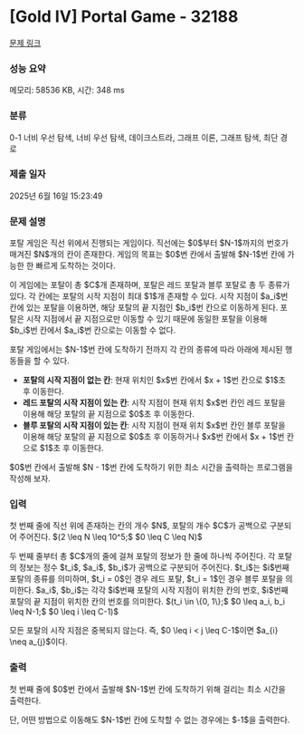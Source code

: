 # [Gold IV] Portal Game - 32188 

[문제 링크](https://www.acmicpc.net/problem/32188) 

### 성능 요약

메모리: 58536 KB, 시간: 348 ms

### 분류

0-1 너비 우선 탐색, 너비 우선 탐색, 데이크스트라, 그래프 이론, 그래프 탐색, 최단 경로

### 제출 일자

2025년 6월 16일 15:23:49

### 문제 설명

<p>포탈 게임은 직선 위에서 진행되는 게임이다. 직선에는 $0$부터 $N-1$까지의 번호가 매겨진 $N$개의 칸이 존재한다. 게임의 목표는 $0$번 칸에서 출발해 $N-1$번 칸에 가능한 한 빠르게 도착하는 것이다.</p>

<p>이 게임에는 포탈이 총 $C$개 존재하며, 포탈은 레드 포탈과 블루 포탈로 총 두 종류가 있다. 각 칸에는 포탈의 시작 지점이 최대 $1$개 존재할 수 있다. 시작 지점이 $a_i$번 칸에 있는 포탈을 이용하면, 해당 포탈의 끝 지점인 $b_i$번 칸으로 이동하게 된다. 포탈은 시작 지점에서 끝 지점으로만 이동할 수 있기 때문에 동일한 포탈을 이용해 $b_i$번 칸에서 $a_i$번 칸으로는 이동할 수 없다.</p>

<p>포탈 게임에서는 $N-1$번 칸에 도착하기 전까지 각 칸의 종류에 따라 아래에 제시된 행동들을 할 수 있다.</p>

<ul>
	<li><strong>포탈의 시작 지점이 없는 칸</strong>: 현재 위치인 $x$번 칸에서 $x + 1$번 칸으로 $1$초 후 이동한다.</li>
	<li><strong>레드 포탈의 시작 지점이 있는 칸</strong>: 시작 지점이 현재 위치 $x$번 칸인 레드 포탈을 이용해 해당 포탈의 끝 지점으로 $0$초 후 이동한다.</li>
	<li><strong>블루 포탈의 시작 지점이 있는 칸</strong>: 시작 지점이 현재 위치 $x$번 칸인 블루 포탈을 이용해 해당 포탈의 끝 지점으로 $0$초 후 이동하거나 $x$번 칸에서 $x + 1$번 칸으로 $1$초 후 이동한다.</li>
</ul>

<p>$0$번 칸에서 출발해 $N - 1$번 칸에 도착하기 위한 최소 시간을 출력하는 프로그램을 작성해 보자.</p>

### 입력 

 <p>첫 번째 줄에 직선 위에 존재하는 칸의 개수 $N$, 포탈의 개수 $C$가 공백으로 구분되어 주어진다. $(2 \leq N \leq 10^5;$ $0 \leq C \leq N)$</p>

<p>두 번째 줄부터 총 $C$개의 줄에 걸쳐 포탈의 정보가 한 줄에 하나씩 주어진다. 각 포탈의 정보는 정수 $t_i$, $a_i$, $b_i$가 공백으로 구분되어 주어진다. $t_i$는 $i$번째 포탈의 종류를 의미하며, $t_i = 0$인 경우 레드 포탈, $t_i = 1$인 경우 블루 포탈을 의미한다. $a_i$, $b_i$는 각각 $i$번째 포탈의 시작 지점이 위치한 칸의 번호, $i$번째 포탈의 끝 지점이 위치한 칸의 번호를 의미한다. $(t_i \in \{0, 1\};$ $0 \leq a_i, b_i \leq N-1;$ $0 \leq i \leq C-1)$</p>

<p>모든 포탈의 시작 지점은 중복되지 않는다. 즉, $0 \leq i < j \leq C-1$이면 $a_{i} \neq a_{j}$이다.</p>

### 출력 

 <p>첫 번째 줄에 $0$번 칸에서 출발해 $N-1$번 칸에 도착하기 위해 걸리는 최소 시간을 출력한다.</p>

<p>단, 어떤 방법으로 이동해도 $N-1$번 칸에 도착할 수 없는 경우에는 $-1$을 출력한다.</p>

